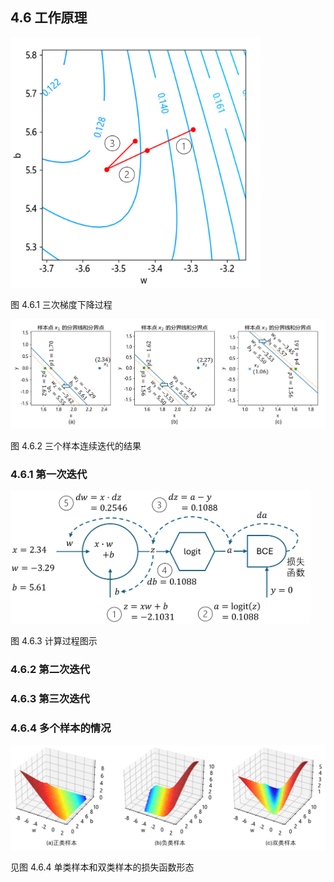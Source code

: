 
## 4.6 工作原理

<img src="./img/how_it_works3.png" width=400/>

图 4.6.1 三次梯度下降过程

<img src="./img/how_it_works1.png" />

图 4.6.2 三个样本连续迭代的结果

### 4.6.1 第一次迭代

<img src="./img/how_it_works2.png" width=480/>

图 4.6.3 计算过程图示

### 4.6.2 第二次迭代

### 4.6.3 第三次迭代

### 4.6.4 多个样本的情况

<img src="./img/loss_1_2.png" width=800/>

见图 4.6.4 单类样本和双类样本的损失函数形态
